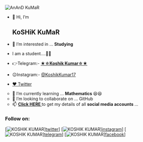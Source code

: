 ![AnAnD KuMaR](https://telegra.ph/file/4c3f4c1b8371f0e6d5d88.jpg)

- 👋 Hi, I’m <h2> KoSHiK KuMaR </h2>

- 👀 I’m interested in ... <b> Studying </b>

- I am a student....👨‍🎓

- 👉Telegram:- <a href=https://telegram.dog/KoshikKumar17> <b> ★☆Koshik Kumar☆★ </b> </a>

- 😉Instagram:- <a href=https://instagram.com/KoshikKumar17> @KoshikKumar17 </a>

- [♥️ Twitter](https://twitter.com/KoshikKumar20)

<ul type="circle">
<li>🌱 I’m currently learning ... <b> Mathematics </b> 😆😆</li>
<li>💞️ I’m looking to collaborate on ... GitHub</li>
<li>📫 <b> <A href=https://telegra.ph/My-InFO-07-31> Click HERE </a> </b> to get my details of all <b> social media accounts </b> ...</li>
</ul>

### Follow on:
[![KOSHIK KUMAR](https://img.icons8.com/fluent/48/000000/twitter.png)][twitter](https://twitter.com/KoshikKumar20)]
[![KOSHIK KUMAR](https://img.icons8.com/fluent/48/000000/instagram-new.png)][instagram](https://instagram.com/KoshikKumar17)]
[![KOSHIK KUMAR](https://img.icons8.com/fluent/48/000000/telegram-app.png)][telegram](https://telegram.dog/KoshikKumar17)]
[![KOSHIK KUMAR](https://img.icons8.com/fluent/48/000000/facebook-new.png)][facebook](https://Facebook.com/KoshikKumar17)]
